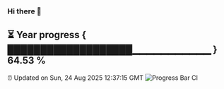 ### Hi there 👋
⏳ Year progress { ███████████████████▁▁▁▁▁▁▁▁▁▁▁ } 64.53 %
---
⏰ Updated on Sun, 24 Aug 2025 12:37:15 GMT
![Progress Bar CI](https://github.com/liununu/liununu/workflows/Progress%20Bar%20CI/badge.svg)
